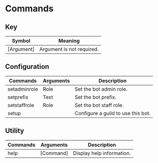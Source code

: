 # Commands

## Key 
| Symbol      | Meaning                        |
| ----------- | ------------------------------ |
| [Argument]  | Argument is not required.      |

## Configuration
| Commands     | Arguments | Description                        |
| ------------ | --------- | ---------------------------------- |
| setadminrole | Role      | Set the bot admin role.            |
| setprefix    | Text      | Set the bot prefix.                |
| setstaffrole | Role      | Set the bot staff role.            |
| setup        |           | Configure a guild to use this bot. |

## Utility
| Commands | Arguments | Description               |
| -------- | --------- | ------------------------- |
| help     | [Command] | Display help information. |

